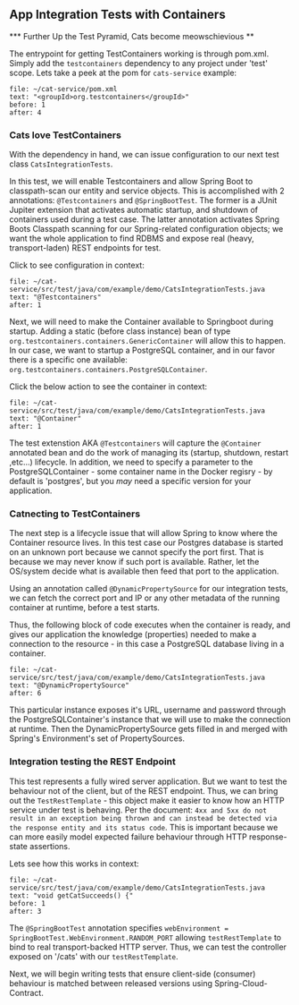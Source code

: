 ## App Integration Tests with Containers

*** Further Up the Test Pyramid, Cats become meowschievious **

The entrypoint for getting TestContainers working is through pom.xml. Simply add the `testcontainers` dependency to any project under 'test' scope. Lets take a peek at the pom for `cats-service` example:

```editor:select-matching-text
file: ~/cat-service/pom.xml
text: "<groupId>org.testcontainers</groupId>"
before: 1
after: 4
```

### Cats love TestContainers

With the dependency in hand, we can issue configuration to our next test class `CatsIntegrationTests`. 

In this test, we will enable Testcontainers and allow Spring Boot to classpath-scan our entity and service objects. This is accomplished with 2 annotations: `@Testcontainers` and `@SpringBootTest`. The former is a JUnit Jupiter extension that activates automatic startup, and shutdown of containers used during a test case. The latter annotation activates Spring Boots Classpath scanning for our Spring-related configuration objects; we want the whole application to find RDBMS and expose real (heavy, transport-laden) REST endpoints for test.

Click to see configuration in context:

```editor:select-matching-text
file: ~/cat-service/src/test/java/com/example/demo/CatsIntegrationTests.java
text: "@Testcontainers"
after: 1
```

Next, we will need to make the Container available to Springboot during startup. Adding a static (before class instance) bean of type `org.testcontainers.containers.GenericContainer` will allow this to happen. In our case, we want to startup a PostgreSQL container, and in our favor there is a specific one available: `org.testcontainers.containers.PostgreSQLContainer`.

Click the below action to see the container in context:

```editor:select-matching-text
file: ~/cat-service/src/test/java/com/example/demo/CatsIntegrationTests.java
text: "@Container"
after: 1
```

The test extenstion AKA `@Testcontainers` will capture the `@Container` annotated bean and do the work of managing its  (startup, shutdown, restart ,etc...) lifecycle. In addition, we need to specify a parameter to the PostgreSQLContainer - some container name in the Docker regisry - by default is 'postgres', but you *may* need a specific version for
your application.

### Catnecting to TestContainers

The next step is a lifecycle issue that will allow Spring to know where the Container resource lives. In this test case 
our Postgres database is started on an unknown port because we cannot specify the port first. That is because we may never know if such port is available. Rather, let the OS/system decide what is available then feed that port to the application.

Using an annotation called `@DynamicPropertySource` for our integration tests, we can fetch the correct port and IP or any other metadata of the running container at runtime, before a test starts. 

Thus, the following block of code executes when the container is ready, and gives our application the knowledge (properties) needed to make a connection to the resource - in this case a PostgreSQL database living in a container.

```editor:select-matching-text
file: ~/cat-service/src/test/java/com/example/demo/CatsIntegrationTests.java
text: "@DynamicPropertySource"
after: 6
```

This particular instance exposes it's URL, username and password through the PostgreSQLContainer's instance that we will use to make the connection at runtime. Then the DynamicPropertySource gets filled in and merged with Spring's Environment's set of PropertySources.

### Integration testing the REST Endpoint

This test represents a fully wired server application. But we want to test the behaviour not of the client, but of the REST endpoint. Thus, we can bring out the `TestRestTemplate` - this object make it easier to know how an HTTP service under test is behaving. Per the document: `4xx and 5xx do not result in an exception being thrown and can instead be detected via the response entity and its status code`. This is important because we can more easily model expected
failure behaviour through HTTP response-state assertions.

Lets see how this works in context:

```editor:select-matching-text
file: ~/cat-service/src/test/java/com/example/demo/CatsIntegrationTests.java
text: "void getCatSucceeds() {"
before: 1
after: 3
```

The `@SpringBootTest` annotation specifies `webEnvironment = SpringBootTest.WebEnvironment.RANDOM_PORT` allowing `testRestTemplate` to bind to real transport-backed HTTP server. Thus, we can test the controller exposed on '/cats' with our `testRestTemplate`.

Next, we will begin writing tests that ensure client-side (consumer) behaviour is matched between released versions using Spring-Cloud-Contract.